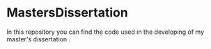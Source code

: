 # MastersDissertation
In this repository you can find the code used in the developing of my master's dissertation .
